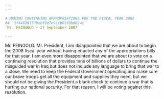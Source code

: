 ```yaml
---
---

# MAKING CONTINUING APPROPRIATIONS FOR THE FISCAL YEAR 2008
## `1f446981326e0f9e7e9ccb65f8b6024c`
`Mr. FEINGOLD — 27 September 2007`

---
```



Mr. FEINGOLD. Mr. President, I am disappointed that we are about to 
begin the 2008 fiscal year without having enacted any of the 
appropriations bills for that year. I am even more disappointed that we 
are about to vote on a continuing resolution that provides tens of 
billions of dollars to continue the misguided war in Iraq but does not 
include any language to bring that war to a close. We need to keep the 
Federal Government operating and make sure our brave troops get all the 
equipment and supplies they need, but we should not be giving the 
President a blank check to continue a war that is hurting our national 
security. For that reason, I will be voting against this resolution.